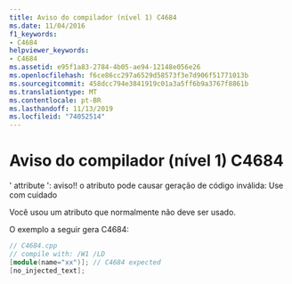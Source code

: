 ```yaml
---
title: Aviso do compilador (nível 1) C4684
ms.date: 11/04/2016
f1_keywords:
- C4684
helpviewer_keywords:
- C4684
ms.assetid: e95f1a83-2784-4b05-ae94-12148e056e26
ms.openlocfilehash: f6ce86cc297a6529d58573f3e7d906f51771013b
ms.sourcegitcommit: 458dcc794e3841919c01a3a5ff6b9a3767f8861b
ms.translationtype: MT
ms.contentlocale: pt-BR
ms.lasthandoff: 11/13/2019
ms.locfileid: "74052514"
---
```

# <a name="compiler-warning-level-1-c4684"></a>Aviso do compilador (nível 1) C4684

' attribute ': aviso!! o atributo pode causar geração de código inválida: Use com cuidado

Você usou um atributo que normalmente não deve ser usado.

O exemplo a seguir gera C4684:

```cpp
// C4684.cpp
// compile with: /W1 /LD
[module(name="xx")]; // C4684 expected
[no_injected_text];
```